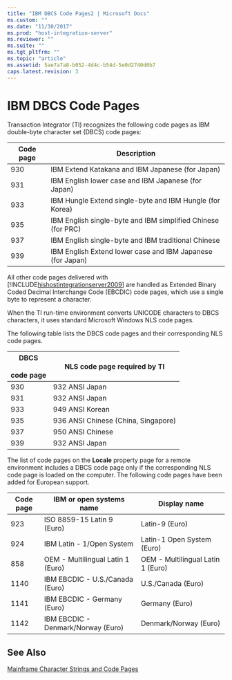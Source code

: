 ```yaml
---
title: "IBM DBCS Code Pages2 | Microsoft Docs"
ms.custom: ""
ms.date: "11/30/2017"
ms.prod: "host-integration-server"
ms.reviewer: ""
ms.suite: ""
ms.tgt_pltfrm: ""
ms.topic: "article"
ms.assetid: 5ae7a7a8-b052-4d4c-b54d-5e0d2740d0b7
caps.latest.revision: 3
---
```

# IBM DBCS Code Pages
Transaction Integrator (TI) recognizes the following code pages as IBM double-byte character set (DBCS) code pages:  
  
|Code page|Description|  
|---------------|-----------------|  
|930|IBM Extend Katakana and IBM Japanese (for Japan)|  
|931|IBM English lower case and IBM Japanese (for Japan)|  
|933|IBM Hungle Extend single-byte and IBM Hungle (for Korea)|  
|935|IBM English single-byte and IBM simplified Chinese (for PRC)|  
|937|IBM English single-byte and IBM traditional Chinese|  
|939|IBM English Extend lower case and IBM Japanese (for Japan)|  
  
 All other code pages delivered with [!INCLUDE[hishostintegrationserver2009](../includes/hishostintegrationserver2009-md.md)] are handled as Extended Binary Coded Decimal Interchange Code (EBCDIC) code pages, which use a single byte to represent a character.  
  
 When the TI run-time environment converts UNICODE characters to DBCS characters, it uses standard Microsoft Windows NLS code pages.  
  
 The following table lists the DBCS code pages and their corresponding NLS code pages.  
  
|DBCS<br /><br /> code page|NLS code page required by TI|  
|------------------------|----------------------------------|  
|930|932 ANSI Japan|  
|931|932 ANSI Japan|  
|933|949 ANSI Korean|  
|935|936 ANSI Chinese (China, Singapore)|  
|937|950 ANSI Chinese|  
|939|932 ANSI Japan|  
  
 The list of code pages on the **Locale** property page for a remote environment includes a DBCS code page only if the corresponding NLS code page is loaded on the computer. The following code pages have been added for European support.  
  
|Code page|IBM or open systems name|Display name|  
|---------------|------------------------------|------------------|  
|923|ISO 8859-15 Latin 9 (Euro)|Latin-9 (Euro)|  
|924|IBM Latin - 1/Open System|Latin-1 Open System (Euro)|  
|858|OEM - Multilingual Latin 1 (Euro)|OEM - Multilingual Latin 1 (Euro)|  
|1140|IBM EBCDIC - U.S./Canada (Euro)|U.S./Canada (Euro)|  
|1141|IBM EBCDIC - Germany (Euro)|Germany (Euro)|  
|1142|IBM EBCDIC - Denmark/Norway (Euro)|Denmark/Norway (Euro)|  
  
## See Also  
 [Mainframe Character Strings and Code Pages](../core/mainframe-character-strings-and-code-pages1.md)